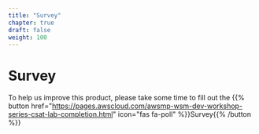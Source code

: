 ```yaml
---
title: "Survey"
chapter: true
draft: false
weight: 100
---
```


# Survey

To help us improve this product, please take some time to fill out the {{% button href="https://pages.awscloud.com/awsmp-wsm-dev-workshop-series-csat-lab-completion.html" icon="fas fa-poll" %}}Survey{{% /button %}}
